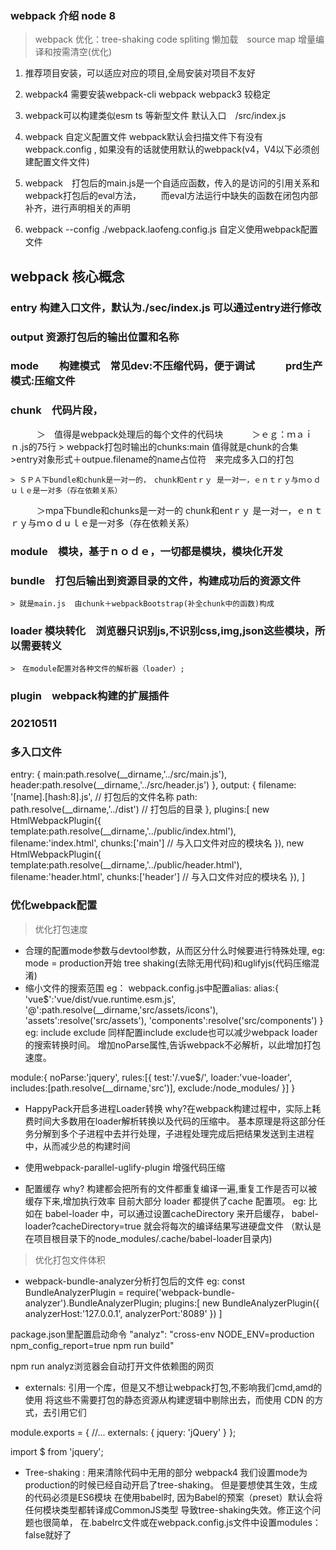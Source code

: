 ### webpack 介绍   node 8
> webpack 优化：tree-shaking code spliting  懒加载　source map
> 增量编译和按需清空(优化)


1. 推荐项目安装，可以适应对应的项目,全局安装对项目不友好

2. webpack4 需要安装webpack-cli webpack  webpack3 较稳定

3. webpack可以构建类似esm ts 等新型文件 
   默认入口　/src/index.js
   
4. webpack 自定义配置文件  webpack默认会扫描文件下有没有webpack.config ,
   如果没有的话就使用默认的webpack(v4，V4以下必须创建配置文件文件)
5. webpack　打包后的main.js是一个自适应函数，传入的是访问的引用关系和webpack打包后的eval方法，
　　而eval方法运行中缺失的函数在闭包内部补齐，进行声明相关的声明

6. webpack --config ./webpack.laofeng.config.js 自定义使用webpack配置文件


## webpack 核心概念
### entry 构建入口文件，默认为./sec/index.js  可以通过entry进行修改

### output  资源打包后的输出位置和名称

### mode　　构建模式　常见dev:不压缩代码，便于调试　　　prd生产模式:压缩文件


### chunk　代码片段， 
　　　＞　值得是webpack处理后的每个文件的代码块
　　　＞ｅｇ：ｍａｉｎ.js的75行
    > webpack打包时输出的chunks:main  值得就是chunk的合集
    >entry对象形式＋outpue.filename的name占位符　来完成多入口的打包
    
    > ＳＰＡ下bundle和chunk是一对一的，　chunk和entｒｙ 是一对一，ｅｎｔｒｙ与ｍｏｄｕｌｅ是一对多（存在依赖关系）
　　　＞mpa下bundle和chunks是一对一的   chunk和entｒｙ 是一对一，ｅｎｔｒｙ与ｍｏｄｕｌｅ是一对多（存在依赖关系）
### module　模块，基于ｎｏｄｅ，一切都是模块，模块化开发

### bundle　打包后输出到资源目录的文件，构建成功后的资源文件
    > 就是main.js  由chunk＋webpackBootstrap(补全chunk中的函数)构成



### loader  模块转化　浏览器只识别js,不识别css,img,json这些模块，所以需要转义　　
    >　在module配置对各种文件的解析器（loader）;

### plugin　webpack构建的扩展插件



### 20210511

### 多入口文件
 entry: {
      main:path.resolve(__dirname,'../src/main.js'),
      header:path.resolve(__dirname,'../src/header.js')
  }, 
    output: {
      filename: '[name].[hash:8].js',      // 打包后的文件名称
      path: path.resolve(__dirname,'../dist')  // 打包后的目录
    },
    plugins:[
      new HtmlWebpackPlugin({
        template:path.resolve(__dirname,'../public/index.html'),
        filename:'index.html',
        chunks:['main'] // 与入口文件对应的模块名
      }),
      new HtmlWebpackPlugin({
        template:path.resolve(__dirname,'../public/header.html'),
        filename:'header.html',
        chunks:['header'] // 与入口文件对应的模块名
      }),
    ]


### 优化webpack配置
> 优化打包速度
+  合理的配置mode参数与devtool参数，从而区分什么时候要进行特殊处理,
eg:　mode = production开始 tree shaking(去除无用代码)和uglifyjs(代码压缩混淆)
+  缩小文件的搜索范围
eg： webpack.config.js中配置alias:
alias:{
    'vue$':'vue/dist/vue.runtime.esm.js',
    '@':path.resolve(__dirname,'src/assets/icons'),
    'assets':resolve('src/assets'),
    'components':resolve('src/components')
}
eg: 
include exclude 同样配置include exclude也可以减少webpack loader的搜索转换时间。
增加noParse属性,告诉webpack不必解析，以此增加打包速度。

module:{
        noParse:'jquery',
       rules:[{
        test:'/\.vue$/',
        loader:'vue-loader',
        includes:[path.resolve(__dirname,'src')],
        exclude:/node_modules/
    }]
    }
+ HappyPack开启多进程Loader转换
why?在webpack构建过程中，实际上耗费时间大多数用在loader解析转换以及代码的压缩中。
基本原理是将这部分任务分解到多个子进程中去并行处理，子进程处理完成后把结果发送到主进程中，从而减少总的构建时间

+ 使用webpack-parallel-uglify-plugin 增强代码压缩

+ 配置缓存
why? 构建都会把所有的文件都重复编译一遍,重复工作是否可以被缓存下来,增加执行效率
目前大部分 loader 都提供了cache 配置项。
eg: 比如在 babel-loader 中，可以通过设置cacheDirectory 来开启缓存，
babel-loader?cacheDirectory=true 就会将每次的编译结果写进硬盘文件
（默认是在项目根目录下的node_modules/.cache/babel-loader目录内)

> 优化打包文件体积
+ webpack-bundle-analyzer分析打包后的文件
eg:
const BundleAnalyzerPlugin = require('webpack-bundle-analyzer').BundleAnalyzerPlugin;
plugins:[
    new BundleAnalyzerPlugin({
        analyzerHost:'127.0.0.1',
        analyzerPort:'8089'
    })
]

package.json里配置启动命令
"analyz": "cross-env NODE_ENV=production npm_config_report=true npm run build" 

npm run analyz浏览器会自动打开文件依赖图的网页

+ externals: 引用一个库，但是又不想让webpack打包,不影响我们cmd,amd的使用
将这些不需要打包的静态资源从构建逻辑中剔除出去，而使用 CDN 的方式，去引用它们
<script
  src="https://code.jquery.com/jquery-3.1.0.js"
  integrity="sha256-slogkvB1K3VOkzAI8QITxV3VzpOnkeNVsKvtkYLMjfk="
  crossorigin="anonymous">
</script>

module.exports = {
  //...
  externals: {
    jquery: 'jQuery'
  }
};

import $ from 'jquery';

+ Tree-shaking : 用来清除代码中无用的部分
webpack4 我们设置mode为production的时候已经自动开启了tree-shaking。
但是要想使其生效，生成的代码必须是ES6模块
在使用babel时, 因为Babel的预案（preset）默认会将任何模块类型都转译成CommonJS类型
导致tree-shaking失效。修正这个问题也很简单，
在.babelrc文件或在webpack.config.js文件中设置modules： false就好了
